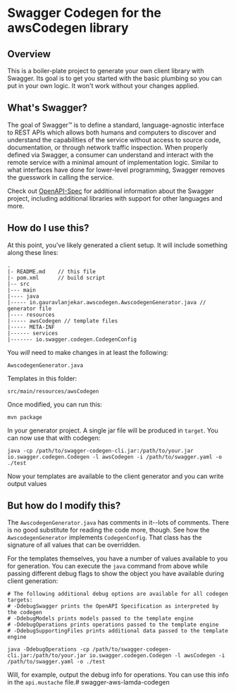 # Swagger Codegen for the awsCodegen library

## Overview
This is a boiler-plate project to generate your own client library with Swagger.  Its goal is
to get you started with the basic plumbing so you can put in your own logic.  It won't work without
your changes applied.

## What's Swagger?
The goal of Swagger™ is to define a standard, language-agnostic interface to REST APIs which allows both humans and computers to discover and understand the capabilities of the service without access to source code, documentation, or through network traffic inspection. When properly defined via Swagger, a consumer can understand and interact with the remote service with a minimal amount of implementation logic. Similar to what interfaces have done for lower-level programming, Swagger removes the guesswork in calling the service.


Check out [OpenAPI-Spec](https://github.com/OAI/OpenAPI-Specification) for additional information about the Swagger project, including additional libraries with support for other languages and more. 

## How do I use this?
At this point, you've likely generated a client setup.  It will include something along these lines:

```
.
|- README.md    // this file
|- pom.xml      // build script
|-- src
|--- main
|---- java
|----- in.gauravlanjekar.awscodegen.AwscodegenGenerator.java // generator file
|---- resources
|----- awsCodegen // template files
|----- META-INF
|------ services
|------- io.swagger.codegen.CodegenConfig
```

You _will_ need to make changes in at least the following:

`AwscodegenGenerator.java`

Templates in this folder:

`src/main/resources/awsCodegen`

Once modified, you can run this:

```
mvn package
```

In your generator project.  A single jar file will be produced in `target`.  You can now use that with codegen:

```
java -cp /path/to/swagger-codegen-cli.jar:/path/to/your.jar io.swagger.codegen.Codegen -l awsCodegen -i /path/to/swagger.yaml -o ./test
```

Now your templates are available to the client generator and you can write output values

## But how do I modify this?
The `AwscodegenGenerator.java` has comments in it--lots of comments.  There is no good substitute
for reading the code more, though.  See how the `AwscodegenGenerator` implements `CodegenConfig`.
That class has the signature of all values that can be overridden.

For the templates themselves, you have a number of values available to you for generation.
You can execute the `java` command from above while passing different debug flags to show
the object you have available during client generation:

```
# The following additional debug options are available for all codegen targets:
# -DdebugSwagger prints the OpenAPI Specification as interpreted by the codegen
# -DdebugModels prints models passed to the template engine
# -DdebugOperations prints operations passed to the template engine
# -DdebugSupportingFiles prints additional data passed to the template engine

java -DdebugOperations -cp /path/to/swagger-codegen-cli.jar:/path/to/your.jar io.swagger.codegen.Codegen -l awsCodegen -i /path/to/swagger.yaml -o ./test
```

Will, for example, output the debug info for operations.  You can use this info
in the `api.mustache` file.# swagger-aws-lamda-codegen
